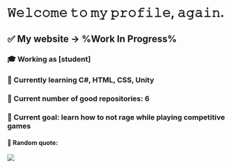 # 𝚆𝚎𝚕𝚌𝚘𝚖𝚎 𝚝𝚘 𝚖𝚢 𝚙𝚛𝚘𝚏𝚒𝚕𝚎, 𝚊𝚐𝚊𝚒𝚗.
## ✅ My website -> %Work In Progress%

### 🎓 Working as [student]
### 🤔 Currently learning C#, HTML, CSS, Unity
### 🔖 Current number of good repositories: 6
### 🔺 Current goal: learn how to not rage while playing competitive games

#### 🎲 Random quote:

![](https://quotes-github-readme.vercel.app/api?type=horizontal&theme=dark)
